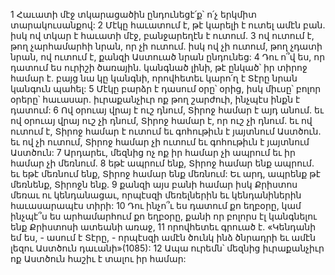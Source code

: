 1 Հաւատի մէջ տկարացածին ընդունեցէ՛ք՝ ո՛չ երկմիտ տարակուսանքով: 2 Մէկը հաւատում է, թէ կարելի է ուտել ամէն բան. իսկ ով տկար է հաւատի մէջ, բանջարեղէն է ուտում. 3 ով ուտում է, թող չարհամարհի նրան, որ չի ուտում. իսկ ով չի ուտում, թող չդատի նրան, ով ուտում է, քանզի Աստուած նրան ընդունեց: 4 Դու ո՞վ ես, որ դատում ես ուրիշի ծառային. կանգնած լինի, թէ ընկած՝ իր տիրոջ համար է. բայց նա կը կանգնի, որովհետեւ կարո՛ղ է Տէրը նրան կանգուն պահել: 5 Մէկը բարձր է դասում օրը՝ օրից, իսկ միւսը՝ բոլոր օրերը՝ հաւասար. իւրաքանչիւր ոք թող շարժուի, ինչպէս ինքն է դատում: 6 Ով օրուայ վրայ է ուշ դնում, Տիրոջ համար է այդ անում. եւ ով օրուայ վրայ ուշ չի դնում, Տիրոջ համար է, որ ուշ չի դնում. եւ ով ուտում է, Տիրոջ համար է ուտում եւ գոհութիւն է յայտնում Աստծուն. եւ ով չի ուտում, Տիրոջ համար չի ուտում եւ գոհութիւն է յայտնում Աստծուն: 7 Արդարեւ, մեզնից ոչ ոք իր համար չի ապրում եւ իր համար չի մեռնում. 8 եթէ ապրում ենք, Տիրոջ համար ենք ապրում. եւ եթէ մեռնում ենք, Տիրոջ համար ենք մեռնում: Եւ արդ, ապրենք թէ մեռնենք, Տիրոջն ենք. 9 քանզի այս բանի համար իսկ Քրիստոս մեռաւ ու կենդանացաւ, որպէսզի մեռելներին եւ կենդանիներին հաւասարապէս տիրի:
10 Դու ինչո՞ւ ես դատում քո եղբօրը, կամ ինչպէ՞ս ես արհամարհում քո եղբօրը, քանի որ բոլորս էլ կանգնելու ենք Քրիստոսի ատեանի առաջ, 11 որովհետեւ գրուած է.
«Կենդանի եմ ես, - ասում է Տէրը, -
որպէսզի ամէն ծունկ ինձ ծնրադրի
եւ ամէն լեզու Աստծուն դաւանի»(1085):
12 Ապա ուրեմն՝ մեզնից իւրաքանչիւր ոք Աստծուն հաշիւ է տալու իր համար:
